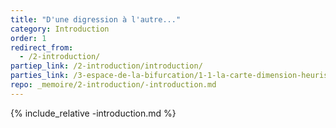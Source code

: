 ```yaml
---
title: "D'une digression à l'autre..."
category: Introduction
order: 1
redirect_from:
  - /2-introduction/
partiep_link: /2-introduction/introduction/
parties_link: /3-espace-de-la-bifurcation/1-1-la-carte-dimension-heuristique-de-la-bifurcation/
repo: _memoire/2-introduction/-introduction.md
---
```

{% include_relative -introduction.md %}

